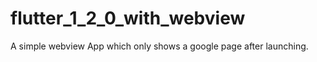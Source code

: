 # flutter_1_2_0_with_webview

A simple webview App which only shows a google page after launching.


